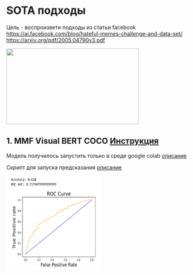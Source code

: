 # SOTA подходы

Цель - воспроизвети подходы из статьи facebook
https://ai.facebook.com/blog/hateful-memes-challenge-and-data-set/
https://arxiv.org/pdf/2005.04790v3.pdf

<picture>
  <img src="https://scontent-lhr8-1.xx.fbcdn.net/v/t39.2365-6/96772393_581552399130415_3226887050644946944_n.png?_nc_cat=100&ccb=1-7&_nc_sid=ad8a9d&_nc_ohc=mUnJHSKAv_sAX-dXGIi&_nc_ht=scontent-lhr8-1.xx&oh=00_AT-PmQA_82VlckfQC19hItmCUFgqyehQRHTzbwchdiMNuw&oe=634F8CFA"  width="350" height="200">
</picture>



## 1. MMF Visual BERT COCO [Инструкция](https://github.com/facebookresearch/mmf/tree/main/projects/hateful_memes)

Модель получилось запустить только в среде google colab [описание](mmf/visual_bert/train)


Скрипт для запуска предсказания [описание](mmf/visual_bert/predict)

<picture>
  <img src="https://github.com/MADE-graduation-projects/hateful_memes/blob/task15_mmf_visual_bert/SOTA/images/mmf_visaul_bert_metrics.png?raw=true"  width="250" height="250">
</picture>